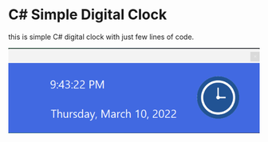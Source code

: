 # C# Simple Digital Clock
this is simple C# digital clock with just few lines of code.

![](img/clock.png)
